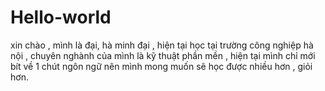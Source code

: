 # Hello-world

xin chào , mình là đại, hà minh đại , hiện tại học tại trường công nghiệp hà nội , chuyên nghành của mình là kỹ thuật phần mền , hiện tại mình chỉ mới bít về 1 chút ngôn ngữ nên mình mong muốn sẽ học được nhiều hơn , giỏi hơn. 
